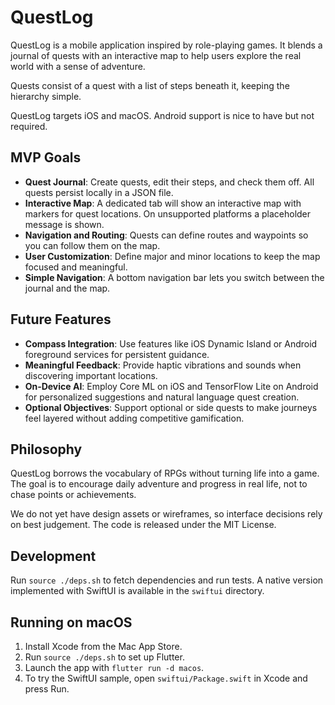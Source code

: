 # QuestLog

QuestLog is a mobile application inspired by role-playing games. It blends a journal of quests with an interactive map to help users explore the real world with a sense of adventure.

Quests consist of a quest with a list of steps beneath it, keeping the hierarchy simple.

QuestLog targets iOS and macOS. Android support is nice to have but not required.

## MVP Goals
 - **Quest Journal**: Create quests, edit their steps, and check them off. All quests persist locally in a JSON file.
 - **Interactive Map**: A dedicated tab will show an interactive map with markers for quest locations. On unsupported platforms a placeholder message is shown.
- **Navigation and Routing**: Quests can define routes and waypoints so you can follow them on the map.
- **User Customization**: Define major and minor locations to keep the map focused and meaningful.
- **Simple Navigation**: A bottom navigation bar lets you switch between the journal and the map.

## Future Features
- **Compass Integration**: Use features like iOS Dynamic Island or Android foreground services for persistent guidance.
- **Meaningful Feedback**: Provide haptic vibrations and sounds when discovering important locations.
- **On‑Device AI**: Employ Core ML on iOS and TensorFlow Lite on Android for personalized suggestions and natural language quest creation.
- **Optional Objectives**: Support optional or side quests to make journeys feel layered without adding competitive gamification.

## Philosophy
QuestLog borrows the vocabulary of RPGs without turning life into a game. The goal is to encourage daily adventure and progress in real life, not to chase points or achievements.

We do not yet have design assets or wireframes, so interface decisions rely on best judgement. The code is released under the MIT License.

## Development
Run `source ./deps.sh` to fetch dependencies and run tests. A native version implemented with SwiftUI is available in the `swiftui` directory.


## Running on macOS
1. Install Xcode from the Mac App Store.
2. Run `source ./deps.sh` to set up Flutter.
3. Launch the app with `flutter run -d macos`.
4. To try the SwiftUI sample, open `swiftui/Package.swift` in Xcode and press Run.
